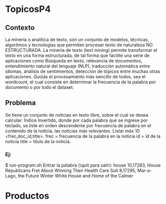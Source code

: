 # TopicosP4
## Contexto
La minería o analítica de texto, son un conjunto de modelos, técnicas, algoritmos y
tecnologías que permiten procesar texto de naturaleza NO ESTRUCTURADA.
La minería de texto (text mining) permite transformar el texto en una forma
estructurada, de tal forma que facilite una serie de aplicaciones como Búsqueda en
texto, relevancia de documentos, entendimiento natural del lenguaje (NLP), traducción
automática entre idiomas, análisis de sentimientos, detección de tópicos entre muchas
otras aplicaciones.
Quizás el procesamiento más sencillo de todos, sea el wordcount, el cual consiste en
determinar la frecuencia de la palabra por documento o por todo el dataset.

## Problema

Se tiene un conjunto de noticias en texto libre, sobre el cual se desea calcular:
Índice Invertido, donde por cada palabra que se ingrese por teclado, se liste en orden
descendente por frecuencia de palabra en el contenido <content> de la noticia, las
noticias más relevantes. Listar máx 10 <frec,doc_id,title>.
frec = frecuencia de la palabra en la noticia <id>
id = id de la noticia
title = título de la noticia.
### Ej:
$ run-program.sh
Entrar la palabra (\quit para salir): house
10,17283, House Republicans Fret About Winning Their Health Care Suit
8,17295, Mar-a-Lago, the Future Winter White House and Home of the Calmer
  
# Productos
